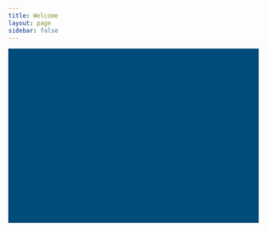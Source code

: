 ```yaml
---
title: Welcome
layout: page
sidebar: false
---
```


<script setup>

import VPButton from '@theme/components/VPButton.vue'
import VPImage from '@theme/components/VPImage.vue'

//const members = []
</script>

<div class="hc-container">
  <div class="hc-header">
    <div class="hc-header-img"></div>
  </div>

  <div class="hc-row">
    <div class="hc-column">
      <VPButton
        class="hc-section"
        tag="a"
        size="medium"
        theme="brand"
        text="Explore"
        href="#testing1"
      />
    </div>
    <div class="hc-column">
      <VPButton
        class="hc-section"
        tag="a"
        size="medium"
        theme="alt"
        text="Evolve"
        href="#testing2"
      />
    </div>
    <div class="hc-column">
      <VPButton
        class="hc-section"
        tag="a"
        size="medium"
        theme="sponsor"
        text="Scientific Suite"
        href="#testing3"
      />
    </div>
  </div>

</div>

<style scoped>

.hc-header {
  width: 100vw;
  max-width: 100%;
  margin-bottom: 64px;
}

.hc-header-img {
  background-image: url("https://assets.hdc.ntnu.no/assets/static/banner_640.jpg");
  background-position: 50% 50%;
  //background-attachment: fixed;
  background-repeat: no-repeat;
  background-size: cover;
  background-color: #004c7b;
  width: 100vw;
  max-width: 100%;
  height: 200px;
  object-fit: fill;
  margin: 0 auto !important;
  box-shadow: inset 0px -3px 5px rgba(0, 0, 0, 0.1);
}

.hc-section {
  display: flex;
  justify-content: center;
  align-items: center;
  margin-left: 40px;
  margin-right: 40px;
}

.hc-row {
  max-width: 960px;
  margin: 0 auto !important;
}

.hc-column {
  float: left;
  width: 80%;
  min-height: 50px;
  padding-bottom: 32px;
  margin-left: 10vw;
  margin-right: 10vw;
}

@media (min-width: 720px) {

  .hc-column {
    width: 33%;
    margin-left: 0;
    margin-right: 0;
  }

}
  
@media (min-width: 960px) {
  .hc-header-img {
    background-image: url("https://assets.hdc.ntnu.no/assets/static/banner_1280.jpg");
    height: 350px;
  }
}

@media (min-width: 1280px) {
  .hc-header-img {
    background-image: url("https://assets.hdc.ntnu.no/assets/static/banner_1920.jpg");
    height: 450px;
  }
}

@media (min-width: 1920px) {
  .hc-header-img {
    background-image: url("https://assets.hdc.ntnu.no/assets/static/banner_1920.jpg");
    height: 700px;
  }
}

</style>

